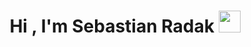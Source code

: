 <h1 align="center">Hi , I'm Sebastian Radak <img src="https://media.giphy.com/media/hvRJCLFzcasrR4ia7z/giphy.gif" width="35"></h1>
